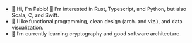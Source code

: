 <!-- 
![Pablo's GitHub stats](https://github-readme-stats.vercel.app/api?username=palozano&count_private=true&theme=dracula&show_icons=true)
-->

- 👋 Hi, I’m Pablo! 👀 I’m interested in Rust, Typescript, and Python, but also Scala, C, and Swift.
- 🔧 I like functional programming, clean design (arch. and viz.), and data visualization.
- 🌱 I’m currently learning cryptography and good software architecture.

<!---
palozano/palozano is a ✨ special ✨ repository because its `README.md` (this file) appears on your GitHub profile.
You can click the Preview link to take a look at your changes.
--->
